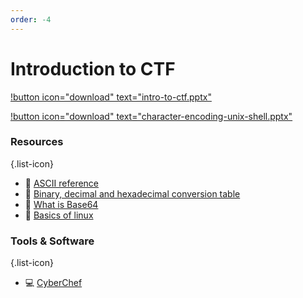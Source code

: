 ```yaml
---
order: -4
---
```


# Introduction to CTF

[!button icon="download" text="intro-to-ctf.pptx"](/files/intro-to-ctf.pptx)

[!button icon="download" text="character-encoding-unix-shell.pptx"](/files/character-encoding-unix-shell.pptx.pptx)

### Resources
{.list-icon}
- :book: [ASCII reference](https://www.w3schools.com/charsets/ref_html_ascii.asp)
- :book: [Binary, decimal and hexadecimal conversion table](https://kb.iu.edu/d/afdl)
- :book: [What is Base64](https://base64.guru/learn/what-is-base64)
- :book: [Basics of linux](https://d00mfist.gitbooks.io/ctf/content/basics_of_linux.html)

### Tools & Software
{.list-icon}
- :computer: [CyberChef](https://gchq.github.io/CyberChef/)